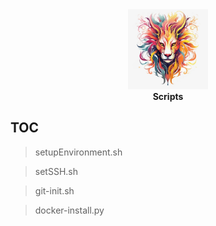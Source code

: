 <div align="center">
<a href="https://github.com/xinshuai-liu/scripts">
	<picture>
		<img alt="Notes logo" src="./lion.png" height="128">
	</picture>
 </a>
<br>
<strong>Scripts</strong>
</div>

## TOC

> setupEnvironment.sh

> setSSH.sh

> git-init.sh

> docker-install.py